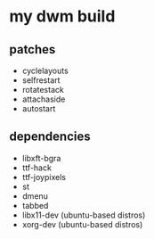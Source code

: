 # my dwm build

## patches
+ cyclelayouts
+ selfrestart
+ rotatestack
+ attachaside
+ autostart

## dependencies
- libxft-bgra
- ttf-hack
- ttf-joypixels
- st
- dmenu
- tabbed
- libx11-dev (ubuntu-based distros)
- xorg-dev (ubuntu-based distros)

